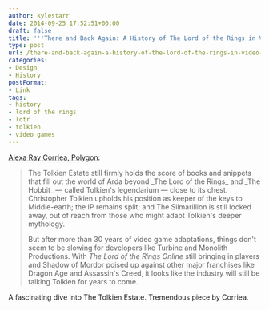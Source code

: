 ```yaml
---
author: kylestarr
date: 2014-09-25 17:52:51+00:00
draft: false
title: '''There and Back Again: A History of The Lord of the Rings in Video Games'''
type: post
url: /there-and-back-again-a-history-of-the-lord-of-the-rings-in-video-games/
categories:
- Design
- History
postFormat:
- Link
tags:
- history
- lord of the rings
- lotr
- tolkien
- video games
---
```


[Alexa Ray Corriea, Polygon](http://www.polygon.com/2014/9/23/6414775/lord-the-rings-tolkien-video-games):


<blockquote>The Tolkien Estate still firmly holds the score of books and snippets that fill out the world of Arda beyond _The Lord of the Rings_ and _The Hobbit_ — called Tolkien's legendarium — close to its chest. Christopher Tolkien upholds his position as keeper of the keys to Middle-earth; the IP remains split; and The Silmarillion is still locked away, out of reach from those who might adapt Tolkien's deeper mythology.

But after more than 30 years of video game adaptations, things don't seem to be slowing for developers like Turbine and Monolith Productions. With _The Lord of the Rings Online_ still bringing in players and Shadow of Mordor poised up against other major franchises like Dragon Age and Assassin's Creed, it looks like the industry will still be talking Tolkien for years to come.</blockquote>


A fascinating dive into The Tolkien Estate. Tremendous piece by Corriea.
